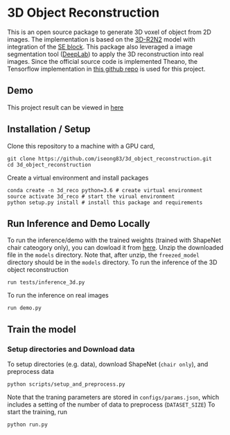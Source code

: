 # 3D Object Reconstruction
This is an open source package to generate 3D voxel of object from 2D images. The implementation is based on the [3D-R2N2][1] model with integration of the [SE block][2]. This package also leveraged a image segmentation tool ([DeepLab][4]) to apply the 3D reconstruction into real images. Since the official source code is implemented Theano, the Tensorflow implementation in [this github repo][3] is used for this project. 

## Demo
This project result can be viewed in [here][0]

## Installation / Setup
Clone this repository to a machine with a GPU card,
```
git clone https://github.com/iseong83/3d_object_reconstruction.git
cd 3d_object_reconstruction

```
Create a virtual environment and install packages
```
conda create -n 3d_reco python=3.6 # create virtual environment
source activate 3d_reco # start the virual environment
python setup.py install # install this package and requirements
```

## Run Inference and Demo Locally
To run the inference/demo with the trained weights (trained with ShapeNet chair cateogory only), you can dowload it from [here][5]. Unzip the downloaded file in the `models` directory. Note that, after unzip, the `freezed_model` directory should be in the `models` directory.
To run the inference of the 3D object reconstruction
```
run tests/inference_3d.py
```
To run the inference on real images
```
run demo.py
```

## Train the model
### Setup directories and Download data
To setup directories (e.g. data), download ShapeNet (`chair only`), and preprocess data
```
python scripts/setup_and_preprocess.py
```
Note that the traning parameters are stored in `configs/params.json`, which includes a setting of the number of data to preprocess (`DATASET_SIZE`)
To start the training, run
```
python run.py
```

[0]: test 
[1]: https://arxiv.org/abs/1604.00449
[2]: https://arxiv.org/abs/1709.01507
[3]: https://github.com/micmelesse/3D-reconstruction-with-Neural-Networks.git
[4]: https://arxiv.org/abs/1802.02611
[5]: https://drive.google.com/open?id=1xmNwbPJvkfvVEI7jRUlY7C7SNG0oRPhm
